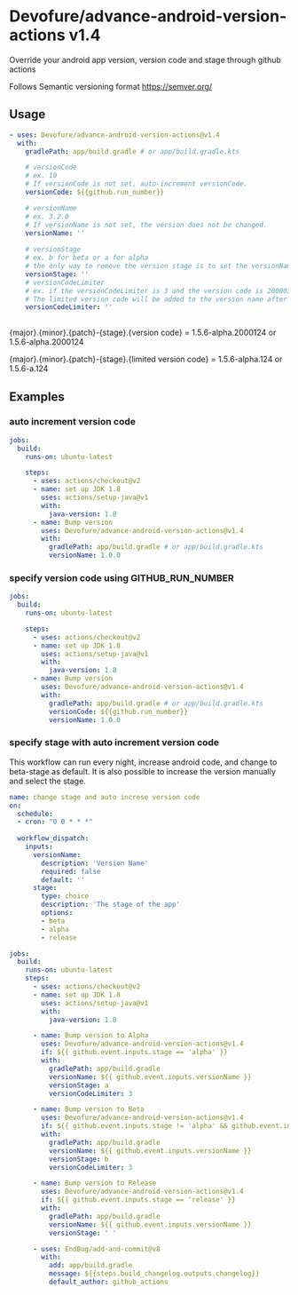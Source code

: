 # Devofure/advance-android-version-actions v1.4
Override your android app version, version code and stage through github actions

Follows Semantic versioning format https://semver.org/

## Usage

```yaml
- uses: Devofure/advance-android-version-actions@v1.4
  with:
    gradlePath: app/build.gradle # or app/build.gradle.kts

    # versionCode 
    # ex. 10
    # If versionCode is not set, auto-increment versionCode.
    versionCode: ${{github.run_number}}

    # versionName 
    # ex. 3.2.0
    # If versionName is not set, the version does not be changed.
    versionName: ''
    
    # versionStage
    # ex. b for beta or a for alpha
    # the only way to remove the version stage is to set the versionName without the the versionStage
    versionStage: ''
    # versionCodeLimiter
    # ex. if the versionCodeLimiter is 3 and the version code is 20000345, the limited version code will be limited to 345
    # The limited version code will be added to the version name after the version stage. 1.5.6-alpha.345, without limiter 1.5.6-alpha.20000345
    versionCodeLimiter: ''
    
```


{major}.{minor}.{patch}-{stage}.{version code} = 1.5.6-alpha.2000124 or 1.5.6-alpha.2000124 

{major}.{minor}.{patch}-{stage}.{limited version code} = 1.5.6-alpha.124 or 1.5.6-a.124



## Examples

### auto increment version code
```yaml
jobs:
  build:
    runs-on: ubuntu-latest

    steps:
      - uses: actions/checkout@v2
      - name: set up JDK 1.8
        uses: actions/setup-java@v1
        with:
          java-version: 1.8
      - name: Bump version
        uses: Devofure/advance-android-version-actions@v1.4
        with:
          gradlePath: app/build.gradle # or app/build.gradle.kts 
          versionName: 1.0.0
```

### specify version code using GITHUB_RUN_NUMBER
```yaml
jobs:
  build:
    runs-on: ubuntu-latest

    steps:
      - uses: actions/checkout@v2
      - name: set up JDK 1.8
        uses: actions/setup-java@v1
        with:
          java-version: 1.8
      - name: Bump version
        uses: Devofure/advance-android-version-actions@v1.4
        with:
          gradlePath: app/build.gradle # or app/build.gradle.kts 
          versionCode: ${{github.run_number}}
          versionName: 1.0.0
```

### specify stage with auto increment version code
This workflow can run every night, increase android code, and change to beta-stage as default.
It is also possible to increase the version manually and select the stage.  

```yaml
name: change stage and auto increse version code
on:
  schedule:
  - cron: "0 0 * * *"
  
  workflow_dispatch:
    inputs:
      versionName:
        description: 'Version Name'
        required: false
        default: ''
      stage:
        type: choice
        description: 'The stage of the app'
        options: 
        - beta
        - alpha
        - release

jobs:
  build:
    runs-on: ubuntu-latest
    steps:
      - uses: actions/checkout@v2
      - name: set up JDK 1.8
        uses: actions/setup-java@v1
        with:
          java-version: 1.8

      - name: Bump version to Alpha
        uses: Devofure/advance-android-version-actions@v1.4
        if: ${{ github.event.inputs.stage == 'alpha' }}
        with:
          gradlePath: app/build.gradle
          versionName: ${{ github.event.inputs.versionName }}
          versionStage: a
          versionCodeLimiter: 3

      - name: Bump version to Beta
        uses: Devofure/advance-android-version-actions@v1.4
        if: ${{ github.event.inputs.stage != 'alpha' && github.event.inputs.stage != 'release' }}
        with:
          gradlePath: app/build.gradle
          versionName: ${{ github.event.inputs.versionName }}
          versionStage: b
          versionCodeLimiter: 3

      - name: Bump version to Release
        uses: Devofure/advance-android-version-actions@v1.4
        if: ${{ github.event.inputs.stage == 'release' }}
        with:
          gradlePath: app/build.gradle
          versionName: ${{ github.event.inputs.versionName }}
          versionStage: ' '

      - uses: EndBug/add-and-commit@v8
        with:
          add: app/build.gradle
          message: ${{steps.build_changelog.outputs.changelog}}
          default_author: github_actions
```

